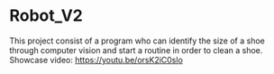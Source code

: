 # Robot_V2
This project consist of a program who can identify the size of a shoe through computer vision and start a routine in order to clean a shoe.
Showcase video: https://youtu.be/orsK2iC0slo
